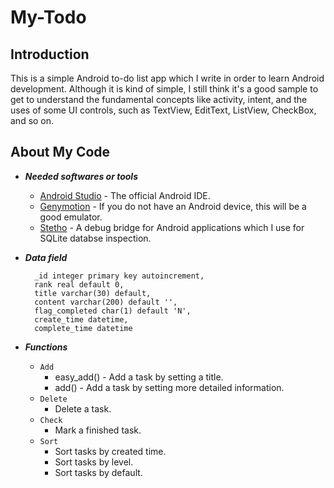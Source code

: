 # My-Todo #

## Introduction ##
This is a simple Android to-do list app which I write in order to learn Android development. Although it is kind of simple, I still think it's a good sample to get to understand the fundamental concepts like activity, intent, and the uses of some UI controls, such as TextView, EditText, ListView, CheckBox, and so on.

## About My Code ##
* ***Needed softwares or tools***
  * [Android Studio](https://developer.android.com/studio/index.html) - The official Android IDE.
  * [Genymotion](https://www.genymotion.com/features/) - If you do not have an Android device, this will be a good emulator.
  * [Stetho](http://facebook.github.io/stetho/) - A debug bridge for Android applications which I use for SQLite databse inspection.
* ***Data field***

		_id integer primary key autoincrement,
		rank real default 0,
		title varchar(30) default,
		content varchar(200) default '',
		flag_completed char(1) default 'N',
		create_time datetime,
		complete_time datetime
* ***Functions***
	* `Add` 
	  * easy_add() - Add a task by setting a title.
	  * add() - Add a task by setting more detailed information.
	* `Delete`
	  * Delete a task.
	* `Check`
	  * Mark a finished task.
	* `Sort`
	  * Sort tasks by created time.
	  * Sort tasks by level.
	  * Sort tasks by default.
